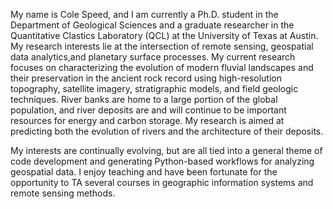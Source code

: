My name is Cole Speed, and I am currently a Ph.D. student in the Department of Geological Sciences and a graduate researcher in the Quantitative Clastics Laboratory (QCL) at the University of Texas at Austin. My research interests lie at the intersection of remote sensing, geospatial data analytics,and planetary surface processes. My current research focuses on characterizing the evolution of modern fluvial landscapes and their preservation in the ancient rock record using high-resolution topography, satellite imagery, stratigraphic models, and field geologic techniques. River banks are home to a large portion of the global population, and river deposits are and will continue to be important resources for energy and carbon storage. My research is aimed at predicting both the evolution of rivers and the architecture of their deposits. 

My interests are continually evolving, but are all tied into a general theme of code development and generating Python-based workflows for analyzing geospatial data.  I enjoy teaching and have been fortunate for the opportunity to TA several courses in geographic information systems and remote sensing methods.